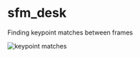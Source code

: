 # sfm_desk
Finding keypoint matches between frames 

![keypoint matches](https://github.com/WarrenGreen/sfm_desk/blob/master/data/desk_point_matches/DSC02640.JPG?raw=true)
